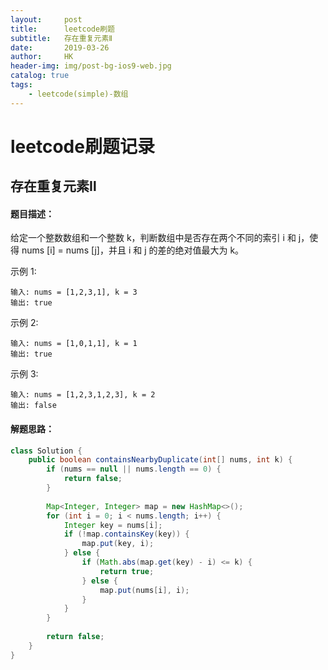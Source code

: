 ```yaml
---
layout:     post
title:      leetcode刷题
subtitle:   存在重复元素Ⅱ
date:       2019-03-26
author:     HK
header-img: img/post-bg-ios9-web.jpg
catalog: true
tags:
    - leetcode(simple)-数组
---
```

# leetcode刷题记录
## 存在重复元素Ⅱ

#### 题目描述：
给定一个整数数组和一个整数 k，判断数组中是否存在两个不同的索引 i 和 j，使得 nums [i] = nums [j]，并且 i 和 j 的差的绝对值最大为 k。

示例 1:

    输入: nums = [1,2,3,1], k = 3
    输出: true
示例 2:

    输入: nums = [1,0,1,1], k = 1
    输出: true
示例 3:

    输入: nums = [1,2,3,1,2,3], k = 2
    输出: false

#### 解题思路：
```java
class Solution {
    public boolean containsNearbyDuplicate(int[] nums, int k) {
        if (nums == null || nums.length == 0) {
            return false;
        }
        
        Map<Integer, Integer> map = new HashMap<>();
        for (int i = 0; i < nums.length; i++) {
            Integer key = nums[i];
            if (!map.containsKey(key)) {
                map.put(key, i);
            } else {
                if (Math.abs(map.get(key) - i) <= k) {
                    return true;
                } else {
                    map.put(nums[i], i);
                }
            }
        }
        
        return false;
    }
}
```
